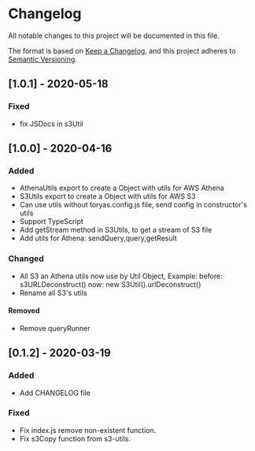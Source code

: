 # Changelog
All notable changes to this project will be documented in this file.

The format is based on [Keep a Changelog](https://keepachangelog.com/en/1.0.0/),
and this project adheres to [Semantic Versioning](https://semver.org/spec/v2.0.0.html).

## [1.0.1] - 2020-05-18

### Fixed
- fix JSDocs in s3Util

## [1.0.0] - 2020-04-16

### Added
- AthenaUtils export to create a Object with utils for AWS Athena
- S3Utils export to create a Object with utils for AWS S3
- Can use utils without toryas.config.js file, send config in constructor's utils
- Support TypeScript
- Add getStream method in S3Utils, to get a stream of S3 file
- Add utils for Athena: sendQuery,query,getResult

### Changed
- All S3 an Athena utils now use by Util Object, Example: before: s3URLDeconstruct() now: new S3Util().urlDeconstruct()
- Rename all S3's utils

#### Removed
- Remove queryRunner



## [0.1.2] - 2020-03-19

### Added
- Add CHANGELOG file

### Fixed
- Fix index.js remove non-existent function.
- Fix s3Copy function from s3-utils.

